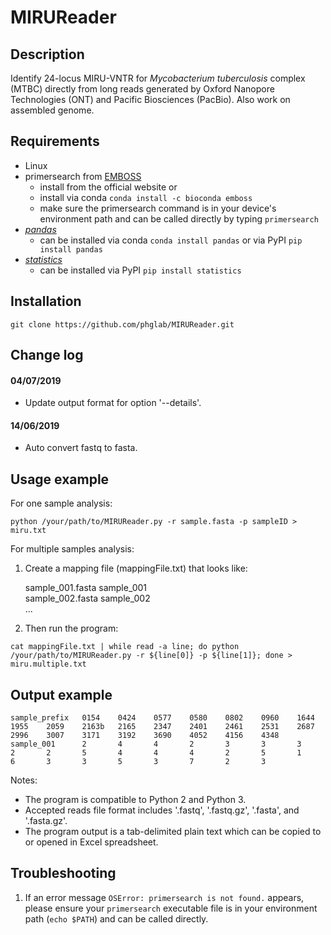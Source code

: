 # MIRUReader

## Description

Identify 24-locus MIRU-VNTR for *Mycobacterium tuberculosis* complex (MTBC) directly from long reads generated by Oxford Nanopore Technologies (ONT) and Pacific Biosciences (PacBio). Also work on assembled genome.

## Requirements

* Linux
* primersearch from [EMBOSS](http://emboss.sourceforge.net/download/)
   * install from the official website or
   * install via conda `conda install -c bioconda emboss`
   * make sure the primersearch command is in your device's environment path and can be called directly by typing `primersearch`
* [*pandas*](https://pandas.pydata.org/) 
   * can be installed via conda `conda install pandas` or via PyPI `pip install pandas`
* [*statistics*](https://pypi.org/project/statistics/)
   * can be installed via PyPI `pip install statistics`

## Installation

`git clone https://github.com/phglab/MIRUReader.git`

## Change log
#### 04/07/2019
- Update output format for option '--details'.

#### 14/06/2019
- Auto convert fastq to fasta.

## Usage example

For one sample analysis:
```
python /your/path/to/MIRUReader.py -r sample.fasta -p sampleID > miru.txt
```

For multiple samples analysis:
1. Create a mapping file (mappingFile.txt) that looks like:

    sample_001.fasta sample_001 \
    sample_002.fasta sample_002 \
    ...

2. Then run the program:
```
cat mappingFile.txt | while read -a line; do python /your/path/to/MIRUReader.py -r ${line[0]} -p ${line[1]}; done > miru.multiple.txt
```

## Output example

```
sample_prefix   0154    0424    0577    0580    0802    0960    1644    1955    2059    2163b   2165    2347    2401    2461    2531    2687    2996    3007    3171    3192    3690    4052    4156    4348
sample_001      2       4       4       2       3       3       3       2       2       5       4       4       4       2       5       1       6       3       3       5       3       7       2       3
```

Notes:
* The program is compatible to Python 2 and Python 3.
* Accepted reads file format includes '.fastq', '.fastq.gz', '.fasta', and '.fasta.gz'.
* The program output is a tab-delimited plain text which can be copied to or opened in Excel spreadsheet.

## Troubleshooting

1. If an error message `OSError: primersearch is not found.` appears, please ensure your `primersearch` executable file is in your environment path (`echo $PATH`) and can be called directly. 
